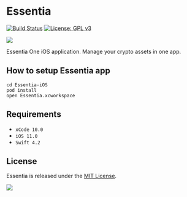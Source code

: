 # Essentia
[![Build Status](https://travis-ci.com/essentiaone/Essentia-iOS.svg?token=KxqSd9shNNgW2Ln2sojL&branch=develop)](https://travis-ci.com/essentiaone/Essentia-iOS)
[![License: GPL v3](https://img.shields.io/badge/License-GPLv3-blue.svg)](https://www.gnu.org/licenses/gpl-3.0)

[<img src="https://clogos.essdev.info/new/128x128/essentia.png">](https://itunes.apple.com/ua/app/essentia/id1438535734)

Essentia One iOS application. Manage your crypto assets in one app.

## How to setup Essentia app
```
cd Essentia-iOS
pod install
open Essentia.xcworkspace
```
## Requirements
- `xCode 10.0`
- `iOS 11.0`
- `Swift 4.2`

## License
Essentia is released under the [MIT License](https://github.com/essentiaone/Essentia-iOS/blob/develop/LICENSE).

[<img src="https://upload.wikimedia.org/wikipedia/commons/3/3c/Download_on_the_App_Store_Badge.svg" >](https://itunes.apple.com/ua/app/essentia/id1438535734)
